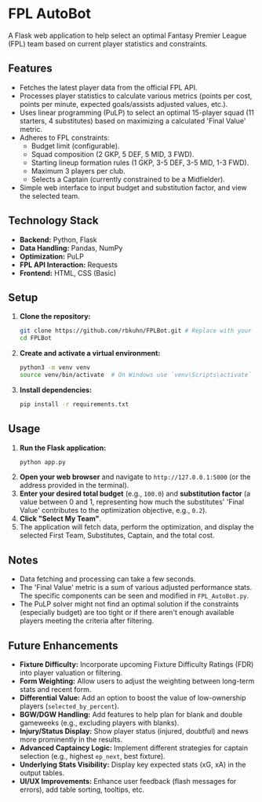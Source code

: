 # FPL AutoBot

A Flask web application to help select an optimal Fantasy Premier League (FPL) team based on current player statistics and constraints.

## Features

*   Fetches the latest player data from the official FPL API.
*   Processes player statistics to calculate various metrics (points per cost, points per minute, expected goals/assists adjusted values, etc.).
*   Uses linear programming (PuLP) to select an optimal 15-player squad (11 starters, 4 substitutes) based on maximizing a calculated 'Final Value' metric.
*   Adheres to FPL constraints:
    *   Budget limit (configurable).
    *   Squad composition (2 GKP, 5 DEF, 5 MID, 3 FWD).
    *   Starting lineup formation rules (1 GKP, 3-5 DEF, 3-5 MID, 1-3 FWD).
    *   Maximum 3 players per club.
    *   Selects a Captain (currently constrained to be a Midfielder).
*   Simple web interface to input budget and substitution factor, and view the selected team.

## Technology Stack

*   **Backend:** Python, Flask
*   **Data Handling:** Pandas, NumPy
*   **Optimization:** PuLP
*   **FPL API Interaction:** Requests
*   **Frontend:** HTML, CSS (Basic)

## Setup

1.  **Clone the repository:**
    ```bash
    git clone https://github.com/rbkuhn/FPLBot.git # Replace with your repo URL if different
    cd FPLBot
    ```
2.  **Create and activate a virtual environment:**
    ```bash
    python3 -m venv venv
    source venv/bin/activate  # On Windows use `venv\Scripts\activate`
    ```
3.  **Install dependencies:**
    ```bash
    pip install -r requirements.txt
    ```

## Usage

1.  **Run the Flask application:**
    ```bash
    python app.py
    ```
2.  **Open your web browser** and navigate to `http://127.0.0.1:5000` (or the address provided in the terminal).
3.  **Enter your desired total budget** (e.g., `100.0`) and **substitution factor** (a value between 0 and 1, representing how much the substitutes' 'Final Value' contributes to the optimization objective, e.g., `0.2`).
4.  **Click "Select My Team"**.
5.  The application will fetch data, perform the optimization, and display the selected First Team, Substitutes, Captain, and the total cost.

## Notes

*   Data fetching and processing can take a few seconds.
*   The 'Final Value' metric is a sum of various adjusted performance stats. The specific components can be seen and modified in `FPL_AutoBot.py`.
*   The PuLP solver might not find an optimal solution if the constraints (especially budget) are too tight or if there aren't enough available players meeting the criteria after filtering.

## Future Enhancements

*   **Fixture Difficulty:** Incorporate upcoming Fixture Difficulty Ratings (FDR) into player valuation or filtering.
*   **Form Weighting:** Allow users to adjust the weighting between long-term stats and recent form.
*   **Differential Value:** Add an option to boost the value of low-ownership players (`selected_by_percent`).
*   **BGW/DGW Handling:** Add features to help plan for blank and double gameweeks (e.g., excluding players with blanks).
*   **Injury/Status Display:** Show player status (injured, doubtful) and news more prominently in the results.
*   **Advanced Captaincy Logic:** Implement different strategies for captain selection (e.g., highest `ep_next`, best fixture).
*   **Underlying Stats Visibility:** Display key expected stats (xG, xA) in the output tables.
*   **UI/UX Improvements:** Enhance user feedback (flash messages for errors), add table sorting, tooltips, etc. 
